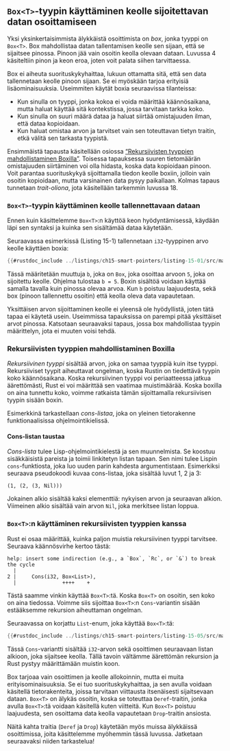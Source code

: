 ## `Box<T>`-tyypin käyttäminen keolle sijoitettavan datan osoittamiseen

Yksi yksinkertaisimmista älykkäistä osoittimista on _box_, jonka tyyppi on `Box<T>`. Box mahdollistaa datan tallentamisen keolle sen sijaan, että se sijaitsee pinossa. Pinoon jää vain osoitin keolla olevaan dataan. Luvussa 4 käsiteltiin pinon ja keon eroa, joten voit palata siihen tarvittaessa.

Box ei aiheuta suorituskykyhaittaa, lukuun ottamatta sitä, että sen data tallennetaan keolle pinoon sijaan. Se ei myöskään tarjoa erityisiä lisäominaisuuksia. Useimmiten käytät boxia seuraavissa tilanteissa:

- Kun sinulla on tyyppi, jonka kokoa ei voida määrittää käännösaikana, mutta haluat käyttää sitä kontekstissa, jossa tarvitaan tarkka koko.  
- Kun sinulla on suuri määrä dataa ja haluat siirtää omistajuuden ilman, että dataa kopioidaan.  
- Kun haluat omistaa arvon ja tarvitset vain sen toteuttavan tietyn traitin, etkä välitä sen tarkasta tyypistä.  

Ensimmäistä tapausta käsitellään osiossa [“Rekursiivisten tyyppien mahdollistaminen Boxilla”](#rekursiivisten-tyyppien-mahdollistaminen-boxilla). Toisessa tapauksessa suuren tietomäärän omistajuuden siirtäminen voi olla hidasta, koska data kopioidaan pinoon. Voit parantaa suorituskykyä sijoittamalla tiedon keolle boxiin, jolloin vain osoitin kopioidaan, mutta varsinainen data pysyy paikallaan. Kolmas tapaus tunnetaan _trait-oliona_, jota käsitellään tarkemmin luvussa 18.

### `Box<T>`-tyypin käyttäminen keolle tallennettavaan dataan

Ennen kuin käsittelemme `Box<T>`:n käyttöä keon hyödyntämisessä, käydään läpi sen syntaksi ja kuinka sen sisältämää dataa käytetään.

Seuraavassa esimerkissä (Listing 15-1) tallennetaan `i32`-tyyppinen arvo keolle käyttäen boxia:

```rust
{{#rustdoc_include ../listings/ch15-smart-pointers/listing-15-01/src/main.rs}}
```

Tässä määritetään muuttuja `b`, joka on `Box`, joka osoittaa arvoon `5`, joka on sijoitettu keolle. Ohjelma tulostaa `b = 5`. Boxin sisältöä voidaan käyttää samalla tavalla kuin pinossa olevaa arvoa. Kun `b` poistuu laajuudesta, sekä box (pinoon tallennettu osoitin) että keolla oleva data vapautetaan.

Yksittäisen arvon sijoittaminen keolle ei yleensä ole hyödyllistä, joten tätä tapaa ei käytetä usein. Useimmissa tapauksissa on parempi pitää yksittäiset arvot pinossa. Katsotaan seuraavaksi tapaus, jossa box mahdollistaa tyypin määrittelyn, jota ei muuten voisi tehdä.

### Rekursiivisten tyyppien mahdollistaminen Boxilla

_Rekursiivinen tyyppi_ sisältää arvon, joka on samaa tyyppiä kuin itse tyyppi. Rekursiiviset tyypit aiheuttavat ongelman, koska Rustin on tiedettävä tyypin koko käännösaikana. Koska rekursiivinen tyyppi voi periaatteessa jatkua äärettömästi, Rust ei voi määrittää sen vaatimaa muistimäärää. Koska boxilla on aina tunnettu koko, voimme ratkaista tämän sijoittamalla rekursiivisen tyypin sisään boxin.

Esimerkkinä tarkastellaan _cons-listaa_, joka on yleinen tietorakenne funktionaalisissa ohjelmointikielissä. 

#### Cons-listan taustaa

_Cons-lista_ tulee Lisp-ohjelmointikielestä ja sen muunnelmista. Se koostuu sisäkkäisistä pareista ja toimii linkitetyn listan tapaan. Sen nimi tulee Lispin `cons`-funktiosta, joka luo uuden parin kahdesta argumentistaan. Esimerkiksi seuraava pseudokoodi kuvaa cons-listaa, joka sisältää luvut 1, 2 ja 3:

```text
(1, (2, (3, Nil)))
```

Jokainen alkio sisältää kaksi elementtiä: nykyisen arvon ja seuraavan alkion. Viimeinen alkio sisältää vain arvon `Nil`, joka merkitsee listan loppua.

### `Box<T>`:n käyttäminen rekursiivisten tyyppien kanssa

Rust ei osaa määrittää, kuinka paljon muistia rekursiivinen tyyppi tarvitsee. Seuraava käännösvirhe kertoo tästä:

```text
help: insert some indirection (e.g., a `Box`, `Rc`, or `&`) to break the cycle
  |
2 |     Cons(i32, Box<List>),
  |               ++++    +
```

Tästä saamme vinkin käyttää `Box<T>`:tä. Koska `Box<T>` on osoitin, sen koko on aina tiedossa. Voimme siis sijoittaa `Box<T>`:n `Cons`-variantin sisään estääksemme rekursion aiheuttaman ongelman.

Seuraavassa on korjattu `List`-enum, joka käyttää `Box<T>`:tä:

```rust
{{#rustdoc_include ../listings/ch15-smart-pointers/listing-15-05/src/main.rs}}
```

Tässä `Cons`-variantti sisältää `i32`-arvon sekä osoittimen seuraavaan listan alkioon, joka sijaitsee keolla. Tällä tavoin vältämme äärettömän rekursion ja Rust pystyy määrittämään muistin koon.

Box tarjoaa vain osoittimen ja keolle allokoinnin, mutta ei muita erityisominaisuuksia. Se ei tuo suorituskykyhaittaa, ja sen avulla voidaan käsitellä tietorakenteita, joissa tarvitaan viittausta itsenäisesti sijaitsevaan dataan. `Box<T>` on älykäs osoitin, koska se toteuttaa `Deref`-traitin, jonka avulla `Box<T>`:tä voidaan käsitellä kuten viitteitä. Kun `Box<T>` poistuu laajuudesta, sen osoittama data keolla vapautetaan `Drop`-traitin ansiosta.

Näitä kahta traitia (`Deref` ja `Drop`) käytetään myös muissa älykkäissä osoittimissa, joita käsittelemme myöhemmin tässä luvussa. Jatketaan seuraavaksi niiden tarkastelua!
